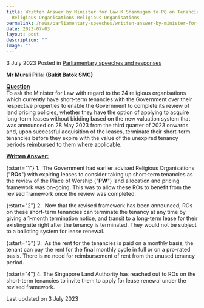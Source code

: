 ```yaml
---
title: Written Answer by Minister for Law K Shanmugam to PQ on Tenancies of
  Religious Organisations Religious Organisations
permalink: /news/parliamentary-speeches/written-answer-by-minister-for-law-to-pq-on-tenancies-of-religious-organisations/
date: 2023-07-03
layout: post
description: ""
image: ""
---
```

3 July 2023 Posted in [Parliamentary speeches and responses](/news/parliamentary-speeches) 

<b>Mr Murali Pillai (Bukit Batok SMC)</b>

<b><u>Question</u></b>
<br>To ask the Minister for Law with regard to the 24 religious organisations which currently have short-term tenancies with the Government over their respective properties to enable the Government to complete its review of land pricing policies, whether they have the option of applying to acquire long-term leases without bidding based on the new valuation system that was announced on 28 May 2023 from the third quarter of 2023 onwards and, upon successful acquisition of the leases, terminate their short-term tenancies before they expire with the value of the unexpired tenancy periods reimbursed to them where applicable.

<b><u>Written Answer:</u></b>

{:start="1"} 1.&nbsp; The Government had earlier advised Religious Organisations ("**ROs**") with expiring leases to consider taking up short-term tenancies as the review of the Place of Worship ("**PW**") land allocation and pricing framework was on-going. This was to allow these ROs to benefit from the revised framework once the review was completed.

{:start="2"}
2.&nbsp; Now that the revised framework has been announced, ROs on these short-term tenancies can terminate the tenancy at any time by giving a 1-month termination notice, and transit to a long-term lease for their existing site right after the tenancy is terminated. They would not be subject to a balloting system for lease renewal.

{:start="3"}
3.&nbsp; As the rent for the tenancies is paid on a monthly basis, the tenant can pay the rent for the final monthly cycle in full or on a pro-rated basis. There is no need for reimbursement of rent from the unused tenancy period.

{:start="4"}
4. The Singapore Land Authority has reached out to ROs on the short-term tenancies to invite them to apply for lease renewal under the revised framework.

<p class="right-side-updated">Last updated on 3 July 2023</p>